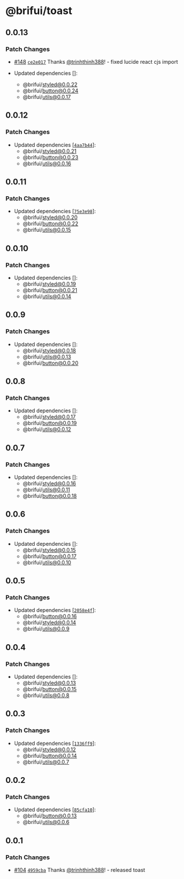 # @brifui/toast

## 0.0.13

### Patch Changes

- [#148](https://github.com/brifui-org/brif-ui/pull/148) [`ce2e017`](https://github.com/brifui-org/brif-ui/commit/ce2e0178d1119fe9aed587e9f238872736e45d04) Thanks [@trinhthinh388](https://github.com/trinhthinh388)! - fixed lucide react cjs import

- Updated dependencies []:
  - @brifui/styled@0.0.22
  - @brifui/button@0.0.24
  - @brifui/utils@0.0.17

## 0.0.12

### Patch Changes

- Updated dependencies [[`4aa7b44`](https://github.com/brifui-org/brif-ui/commit/4aa7b44b68988dda525a04e03e2f23473298d31b)]:
  - @brifui/styled@0.0.21
  - @brifui/button@0.0.23
  - @brifui/utils@0.0.16

## 0.0.11

### Patch Changes

- Updated dependencies [[`75e3e98`](https://github.com/brifui-org/brif-ui/commit/75e3e98212ce4c30442827d1195dd8b48572e74b)]:
  - @brifui/styled@0.0.20
  - @brifui/button@0.0.22
  - @brifui/utils@0.0.15

## 0.0.10

### Patch Changes

- Updated dependencies []:
  - @brifui/styled@0.0.19
  - @brifui/button@0.0.21
  - @brifui/utils@0.0.14

## 0.0.9

### Patch Changes

- Updated dependencies []:
  - @brifui/styled@0.0.18
  - @brifui/utils@0.0.13
  - @brifui/button@0.0.20

## 0.0.8

### Patch Changes

- Updated dependencies []:
  - @brifui/styled@0.0.17
  - @brifui/button@0.0.19
  - @brifui/utils@0.0.12

## 0.0.7

### Patch Changes

- Updated dependencies []:
  - @brifui/styled@0.0.16
  - @brifui/utils@0.0.11
  - @brifui/button@0.0.18

## 0.0.6

### Patch Changes

- Updated dependencies []:
  - @brifui/styled@0.0.15
  - @brifui/button@0.0.17
  - @brifui/utils@0.0.10

## 0.0.5

### Patch Changes

- Updated dependencies [[`2058e4f`](https://github.com/brifui-org/brif-ui/commit/2058e4f4fc43139d9b13322c5c50b49f43dc2f28)]:
  - @brifui/button@0.0.16
  - @brifui/styled@0.0.14
  - @brifui/utils@0.0.9

## 0.0.4

### Patch Changes

- Updated dependencies []:
  - @brifui/styled@0.0.13
  - @brifui/button@0.0.15
  - @brifui/utils@0.0.8

## 0.0.3

### Patch Changes

- Updated dependencies [[`1336ff9`](https://github.com/brifui-org/brif-ui/commit/1336ff9dd99899e54da1bd4bfa77168c14c4e662)]:
  - @brifui/styled@0.0.12
  - @brifui/button@0.0.14
  - @brifui/utils@0.0.7

## 0.0.2

### Patch Changes

- Updated dependencies [[`85cfa10`](https://github.com/brifui-org/brif-ui/commit/85cfa10cca6ad3b3de2d48004e8517068c91df33)]:
  - @brifui/button@0.0.13
  - @brifui/utils@0.0.6

## 0.0.1

### Patch Changes

- [#104](https://github.com/brifui-org/brif-ui/pull/104) [`4959cba`](https://github.com/brifui-org/brif-ui/commit/4959cba818b5598ddbaf09b3d68e6c7b28fc4a71) Thanks [@trinhthinh388](https://github.com/trinhthinh388)! - released toast

